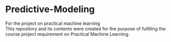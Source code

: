 # Predictive-Modeling
For the project on practical machine learning  
This repository and its contents were created for the purpose of fufilling the course project requirement on Practical Machine Learning.
